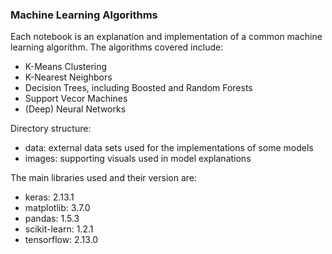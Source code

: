 ### Machine Learning Algorithms

Each notebook is an explanation and implementation of a common machine learning algorithm. The algorithms covered include:
- K-Means Clustering
- K-Nearest Neighbors
- Decision Trees, including Boosted and Random Forests
- Support Vecor Machines
- (Deep) Neural Networks

Directory structure:
- data: external data sets used for the implementations of some models
- images: supporting visuals used in model explanations

The main libraries used and their version are:
- keras: 2.13.1
- matplotlib: 3.7.0
- pandas: 1.5.3
- scikit-learn: 1.2.1
- tensorflow: 2.13.0